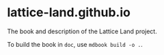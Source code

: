 # lattice-land.github.io

The book and description of the Lattice Land project.

To build the book in `doc`, use `mdbook build -o .`.
